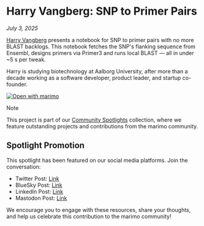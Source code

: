 # Harry Vangberg: SNP to Primer Pairs

_July 3, 2025_

[Harry Vangberg](https://harry.vangberg.name) presents a notebook for SNP to primer pairs with no more BLAST backlogs. This notebook fetches the SNP's flanking sequence from Ensembl, designs primers via Primer3 and runs local BLAST — all in under ~5 s per tweak.

Harry is studying biotechnology at Aalborg University, after more than a decade working as a software developer, product leader, and startup co-founder.

[![Open with marimo](https://marimo.io/shield.svg)](https://harry.vangberg.name/posts/automated-pcr-primer-design)

> [!NOTE]
> This project is part of our [Community Spotlights](https://marimo.io/c/@spotlights/community-spotlights) collection, where we feature outstanding projects and contributions from the marimo community.

## Spotlight Promotion

This spotlight has been featured on our social media platforms. Join the conversation:

- Twitter Post: [Link](https://x.com/marimo_io/status/1940810357200900521)
- BlueSky Post: [Link](https://bsky.app/profile/marimo.io/post/3lt35muzpnc2j)
- LinkedIn Post: [Link](https://www.linkedin.com/posts/marimo-io_spotlight-on-harryvangberg-snp-to-activity-7346576180847747097-9SPp?utm_source=share&utm_medium=member_desktop&rcm=ACoAADSJzvgBkjBd85IWDyUWA6ttzq8B-NDq-Hs)
- Mastodon Post: [Link](https://mastodon.social/@marimo_io/114790348662904714)

We encourage you to engage with these resources, share your thoughts, and help us celebrate this contribution to the marimo community!
